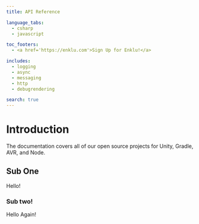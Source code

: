 ```yaml
---
title: API Reference

language_tabs:
  - csharp
  - javascript

toc_footers:
  - <a href='https://enklu.com'>Sign Up for Enklu!</a>

includes:
  - logging
  - async
  - messaging
  - http
  - debugrendering

search: true
---
```


# Introduction

The documentation covers all of our open source projects for Unity, Gradle, AVR, and Node.

## Sub One

Hello!

### Sub two!

Hello Again!